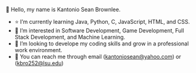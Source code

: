 👋 Hello, my name is Kantonio Sean Brownlee.
- :star: I’m currently learning Java, Python, C, JavaScript, HTML, and CSS.
- :eyes: I’m interested in Software Development, Game Development, Full Stack Development, and Machine Learning.
- :thought_balloon: I’m looking to develope my coding skills and grow in a professional work environment.
- :love_letter: You can reach me through email (kantoniosean@yahoo.com) or (kbro252@lsu.edu)

